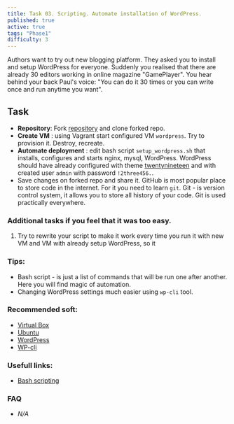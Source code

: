 ```yaml
---
title: Task 03. Scripting. Automate installation of WordPress.
published: true
active: true
tags: "Phase1"
difficulty: 3
---
```


Authors want to try out new blogging platform. They asked you to install and setup WordPress for everyone. Suddenly you realised that there are already 30 editors working in online magazine "GamePlayer". You hear behind your back Paul's voice: "You can do it 30 times or you can write once and run anytime you want".
<!--more-->

## Task

* **Repository**: Fork [repository](https://github.com/learningdevops-makvaz-com/phase01_task03) and clone forked repo.
* **Create VM** : using Vagrant start configured VM `wordpress`. Try to provision it. Destroy, recreate.
* **Automate deployment** : edit bash script `setup_wordpress.sh` that installs, configures and starts nginx, mysql, WordPress. WordPress should have already configured with theme [twentynineteen](https://ru.wordpress.org/themes/twentynineteen/) and with created user `admin` with password `!2three456.`.
* Save changes on forked repo and share it. GitHub is most popular place to store code in the internet. For it you need to learn `git`. Git - is version control system, it allows you to store all history of your code. Git is used practically everywhere.

### Additional tasks if you feel that it was too easy.
1. Try to rewrite your script to make it work every time you run it with new VM and VM with already setup WordPress, so it 

### Tips:

* Bash script - is just a list of commands that will be run one after another. Here you will find magic of automation.
* Changing WordPress settings much easier using `wp-cli` tool.

### Recommended soft:

* [Virtual Box](https://www.virtualbox.org/wiki/Downloads)
* [Ubuntu](https://releases.ubuntu.com/20.04/ubuntu-20.04.2-live-server-amd64.iso)
* [WordPress](https://wordpress.org/download/)
* [WP-cli](https://wp-cli.org/)

### Usefull links:

* [Bash scripting](https://medium.com/sysf/bash-scripting-everything-you-need-to-know-about-bash-shell-programming-cd08595f2fba)

### FAQ

* *N/A*
